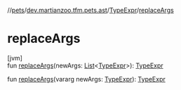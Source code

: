 //[pets](../../../index.md)/[dev.martianzoo.tfm.pets.ast](../index.md)/[TypeExpr](index.md)/[replaceArgs](replace-args.md)

# replaceArgs

[jvm]\
fun [replaceArgs](replace-args.md)(newArgs: [List](https://kotlinlang.org/api/latest/jvm/stdlib/kotlin.collections/-list/index.html)&lt;[TypeExpr](index.md)&gt;): [TypeExpr](index.md)

fun [replaceArgs](replace-args.md)(vararg newArgs: [TypeExpr](index.md)): [TypeExpr](index.md)
